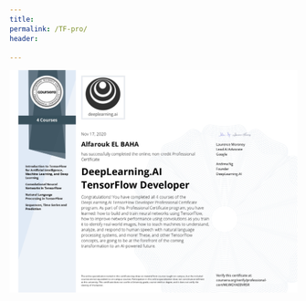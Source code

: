 ```yaml
---
title:
permalink: /TF-pro/
header:
  
---
```


<a href="https://www.coursera.org/account/accomplishments/specialization/certificate/WLWGYAEBVRSR" class="image fit"><img src="/images/certificates-images/tensorflow developer certificate_page-0001.jpg" alt=""></a>

